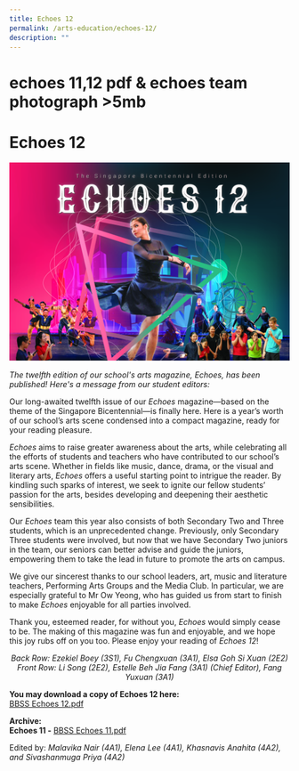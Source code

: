 ```yaml
---
title: Echoes 12
permalink: /arts-education/echoes-12/
description: ""
---
```

# echoes 11,12 pdf & echoes team photograph >5mb

# Echoes 12

![](/images/Our%20BBSS%20Experience/Arts%20Education/BBSS%20Echoes%2012%20Cover%20Page.jpg)

_The twelfth edition of our school's arts magazine, Echoes, has been published! Here's a message from our student editors:_  
  
Our long-awaited twelfth issue of our _Echoes_ magazine—based on the theme of the Singapore Bicentennial—is finally here. Here is a year’s worth of our school’s arts scene condensed into a compact magazine, ready for your reading pleasure.

_Echoes_ aims to raise greater awareness about the arts, while celebrating all the efforts of students and teachers who have contributed to our school’s arts scene. Whether in fields like music, dance, drama, or the visual and literary arts, _Echoes_ offers a useful starting point to intrigue the reader. By kindling such sparks of interest, we seek to ignite our fellow students’ passion for the arts, besides developing and deepening their aesthetic sensibilities.

Our _Echoes_ team this year also consists of both Secondary Two and Three students, which is an unprecedented change. Previously, only Secondary Three students were involved, but now that we have Secondary Two juniors in the team, our seniors can better advise and guide the juniors, empowering them to take the lead in future to promote the arts on campus.

We give our sincerest thanks to our school leaders, art, music and literature teachers, Performing Arts Groups and the Media Club. In particular, we are especially grateful to Mr Ow Yeong, who has guided us from start to finish to make _Echoes_ enjoyable for all parties involved.

Thank you, esteemed reader, for without you, _Echoes_ would simply cease to be. The making of this magazine was fun and enjoyable, and we hope this joy rubs off on you too. Please enjoy your reading of _Echoes 12_!

<center><i>Back Row: Ezekiel Boey (3S1), Fu Chengxuan (3A1), Elsa Goh Si Xuan (2E2)<br>
	Front Row: Li Song (2E2), Estelle Beh Jia Fang (3A1) (Chief Editor), Fang Yuxuan (3A1)</i></center>

**You may download a copy of Echoes 12 here:**  
[BBSS Echoes 12.pdf](https://bukitbatoksec.moe.edu.sg/qql/slot/u537/Our%20BBSS%20Experience/Departments/Arts%20Education/Echoes%2012/BBSS%20Echoes%2012.pdf)   

  
**Archive:**  
**Echoes 11 -** [BBSS Echoes 11.pdf](https://bukitbatoksec.moe.edu.sg/qql/slot/u537/Total%20Curriculum/Curricular%20Areas/Asthetics/Echoes/Echoes%2011/BBSS%20Echoes%2011.pdf)  

Edited by: _Malavika Nair (4A1), Elena Lee (4A1), Khasnavis Anahita (4A2), and Sivashanmuga Priya (4A2)_